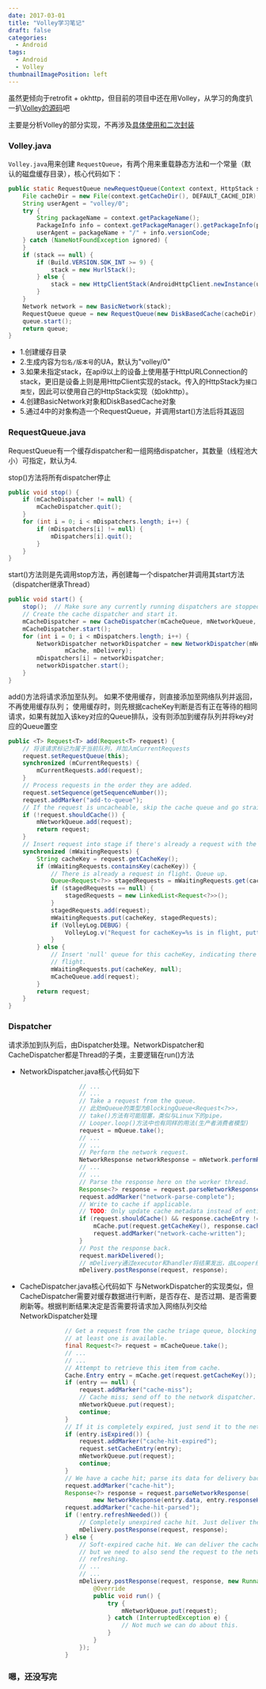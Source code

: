 ```yaml
---
date: 2017-03-01
title: "Volley学习笔记"
draft: false
categories:
  - Android
tags:
  - Android
  - Volley
thumbnailImagePosition: left
---
```




虽然更倾向于retrofit + okhttp，但目前的项目中还在用Volley，从学习的角度扒一扒[Volley的源码](https://github.com/google/volley)吧

主要是分析Volley的部分实现，不再涉及[具体使用和二次封装](https://github.com/XanthusL/EasyVolley)
 
<!--more-->
 

### Volley.java
`Volley.java`用来创建 `RequestQueue`，有两个用来重载静态方法和一个常量（默认的磁盘缓存目录），核心代码如下：
```java
public static RequestQueue newRequestQueue(Context context, HttpStack stack) {
    File cacheDir = new File(context.getCacheDir(), DEFAULT_CACHE_DIR);
    String userAgent = "volley/0";
    try {
        String packageName = context.getPackageName();
        PackageInfo info = context.getPackageManager().getPackageInfo(packageName, 0);
        userAgent = packageName + "/" + info.versionCode;
    } catch (NameNotFoundException ignored) {
    }
    if (stack == null) {
        if (Build.VERSION.SDK_INT >= 9) {
            stack = new HurlStack();
        } else {
            stack = new HttpClientStack(AndroidHttpClient.newInstance(userAgent));
        }
    }
    Network network = new BasicNetwork(stack);
    RequestQueue queue = new RequestQueue(new DiskBasedCache(cacheDir), network);
    queue.start();
    return queue;
}
```
- 1.创建缓存目录
- 2.生成内容为`包名/版本号`的UA，默认为"volley/0"
- 3.如果未指定stack，在api9以上的设备上使用基于HttpURLConnection的stack，更旧是设备上则是用HttpClient实现的stack。传入的HttpStack为`接口类型`，因此可以使用自己的HttpStack实现（如okhttp）。
- 4.创建BasicNetwork对象和DiskBasedCache对象
- 5.通过4中的对象构造一个RequestQueue，并调用start()方法后将其返回

### RequestQueue.java
RequestQueue有一个缓存dispatcher和一组网络dispatcher，其数量（线程池大小）可指定，默认为4.

stop()方法将所有dispatcher停止<br>
```java
public void stop() {
    if (mCacheDispatcher != null) {
        mCacheDispatcher.quit();
    }
    for (int i = 0; i < mDispatchers.length; i++) {
        if (mDispatchers[i] != null) {
            mDispatchers[i].quit();
        }
    }
}
```
start()方法则是先调用stop方法，再创建每一个dispatcher并调用其start方法（dispatcher继承Thread）
```java
public void start() {
    stop();  // Make sure any currently running dispatchers are stopped.
    // Create the cache dispatcher and start it.
    mCacheDispatcher = new CacheDispatcher(mCacheQueue, mNetworkQueue, mCache, mDelivery);
    mCacheDispatcher.start();
    for (int i = 0; i < mDispatchers.length; i++) {
        NetworkDispatcher networkDispatcher = new NetworkDispatcher(mNetworkQueue, mNetwork,
                mCache, mDelivery);
        mDispatchers[i] = networkDispatcher;
        networkDispatcher.start();
    }
}
```
 add()方法将请求添加至队列。
 如果不使用缓存，则直接添加至网络队列并返回，不再使用缓存队列；
 使用缓存时，则先根据cacheKey判断是否有正在等待的相同请求，如果有就加入该key对应的Queue排队，没有则添加到缓存队列并将key对应的Queue置空
```java
public <T> Request<T> add(Request<T> request) {
    // 将该请求标记为属于当前队列，并加入mCurrentRequests
    request.setRequestQueue(this);
    synchronized (mCurrentRequests) {
        mCurrentRequests.add(request);
    }
    // Process requests in the order they are added.
    request.setSequence(getSequenceNumber());
    request.addMarker("add-to-queue");
    // If the request is uncacheable, skip the cache queue and go straight to the network.
    if (!request.shouldCache()) {
        mNetworkQueue.add(request);
        return request;
    }
    // Insert request into stage if there's already a request with the same cache key in flight.
    synchronized (mWaitingRequests) {
        String cacheKey = request.getCacheKey();
        if (mWaitingRequests.containsKey(cacheKey)) {
            // There is already a request in flight. Queue up.
            Queue<Request<?>> stagedRequests = mWaitingRequests.get(cacheKey);
            if (stagedRequests == null) {
                stagedRequests = new LinkedList<Request<?>>();
            }
            stagedRequests.add(request);
            mWaitingRequests.put(cacheKey, stagedRequests);
            if (VolleyLog.DEBUG) {
                VolleyLog.v("Request for cacheKey=%s is in flight, putting on hold.", cacheKey);
            }
        } else {
            // Insert 'null' queue for this cacheKey, indicating there is now a request in
            // flight.
            mWaitingRequests.put(cacheKey, null);
            mCacheQueue.add(request);
        }
        return request;
    }
}
```

### Dispatcher
请求添加到队列后，由Dispatcher处理。NetworkDispatcher和CacheDispatcher都是Thread的子类，主要逻辑在run()方法

- NetworkDispatcher.java核心代码如下
```java
                    // ...
                    // ...
                    // Take a request from the queue.
                    // 此处mQueue的类型为BlockingQueue<Request<?>>，
                    // take()方法有可能阻塞，类似与Linux下的pipe，
                    // Looper.loop()方法中也有同样的用法(生产者消费者模型)
                    request = mQueue.take();
                    // ...
                    // ...
                    // Perform the network request.
                    NetworkResponse networkResponse = mNetwork.performRequest(request);
                    // ...
                    // ...
                    // Parse the response here on the worker thread.
                    Response<?> response = request.parseNetworkResponse(networkResponse);
                    request.addMarker("network-parse-complete");
                    // Write to cache if applicable.
                    // TODO: Only update cache metadata instead of entire record for 304s.
                    if (request.shouldCache() && response.cacheEntry != null) {
                        mCache.put(request.getCacheKey(), response.cacheEntry);
                        request.addMarker("network-cache-written");
                    }
                    // Post the response back.
                    request.markDelivered();
                    // mDelivery通过executor和handler将结果发出，由Looper线程处理，通常是主线程
                    mDelivery.postResponse(request, response);
```   

- CacheDispatcher.java核心代码如下
与NetworkDispatcher的实现类似，但CacheDispatcher需要对缓存数据进行判断，是否存在、是否过期、是否需要刷新等。根据判断结果决定是否需要将请求加入网络队列交给NetworkDispatcher处理
```java
                // Get a request from the cache triage queue, blocking until
                // at least one is available.
                final Request<?> request = mCacheQueue.take();
                // ...
                // ...
                // Attempt to retrieve this item from cache.
                Cache.Entry entry = mCache.get(request.getCacheKey());
                if (entry == null) {
                    request.addMarker("cache-miss");
                    // Cache miss; send off to the network dispatcher.
                    mNetworkQueue.put(request);
                    continue;
                }
                // If it is completely expired, just send it to the network.
                if (entry.isExpired()) {
                    request.addMarker("cache-hit-expired");
                    request.setCacheEntry(entry);
                    mNetworkQueue.put(request);
                    continue;
                }
                // We have a cache hit; parse its data for delivery back to the request.
                request.addMarker("cache-hit");
                Response<?> response = request.parseNetworkResponse(
                        new NetworkResponse(entry.data, entry.responseHeaders));
                request.addMarker("cache-hit-parsed");
                if (!entry.refreshNeeded()) {
                    // Completely unexpired cache hit. Just deliver the response.
                    mDelivery.postResponse(request, response);
                } else {
                    // Soft-expired cache hit. We can deliver the cached response,
                    // but we need to also send the request to the network for
                    // refreshing.
                    // ...
                    // ...
                    mDelivery.postResponse(request, response, new Runnable() {
                        @Override
                        public void run() {
                            try {
                                mNetworkQueue.put(request);
                            } catch (InterruptedException e) {
                                // Not much we can do about this.
                            }
                        }
                    });
                }
```
### 嗯，还没写完

